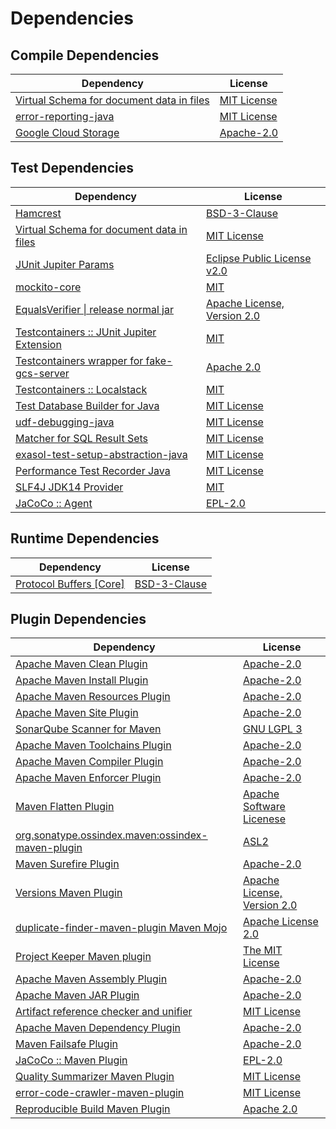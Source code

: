 <!-- @formatter:off -->
# Dependencies

## Compile Dependencies

| Dependency                                     | License          |
| ---------------------------------------------- | ---------------- |
| [Virtual Schema for document data in files][0] | [MIT License][1] |
| [error-reporting-java][2]                      | [MIT License][3] |
| [Google Cloud Storage][4]                      | [Apache-2.0][5]  |

## Test Dependencies

| Dependency                                       | License                          |
| ------------------------------------------------ | -------------------------------- |
| [Hamcrest][6]                                    | [BSD-3-Clause][7]                |
| [Virtual Schema for document data in files][0]   | [MIT License][1]                 |
| [JUnit Jupiter Params][8]                        | [Eclipse Public License v2.0][9] |
| [mockito-core][10]                               | [MIT][11]                        |
| [EqualsVerifier \| release normal jar][12]       | [Apache License, Version 2.0][5] |
| [Testcontainers :: JUnit Jupiter Extension][13]  | [MIT][14]                        |
| [Testcontainers wrapper for fake-gcs-server][15] | [Apache 2.0][16]                 |
| [Testcontainers :: Localstack][13]               | [MIT][14]                        |
| [Test Database Builder for Java][17]             | [MIT License][18]                |
| [udf-debugging-java][19]                         | [MIT License][20]                |
| [Matcher for SQL Result Sets][21]                | [MIT License][22]                |
| [exasol-test-setup-abstraction-java][23]         | [MIT License][24]                |
| [Performance Test Recorder Java][25]             | [MIT License][26]                |
| [SLF4J JDK14 Provider][27]                       | [MIT][28]                        |
| [JaCoCo :: Agent][29]                            | [EPL-2.0][30]                    |

## Runtime Dependencies

| Dependency                    | License            |
| ----------------------------- | ------------------ |
| [Protocol Buffers [Core]][31] | [BSD-3-Clause][32] |

## Plugin Dependencies

| Dependency                                              | License                          |
| ------------------------------------------------------- | -------------------------------- |
| [Apache Maven Clean Plugin][33]                         | [Apache-2.0][5]                  |
| [Apache Maven Install Plugin][34]                       | [Apache-2.0][5]                  |
| [Apache Maven Resources Plugin][35]                     | [Apache-2.0][5]                  |
| [Apache Maven Site Plugin][36]                          | [Apache-2.0][5]                  |
| [SonarQube Scanner for Maven][37]                       | [GNU LGPL 3][38]                 |
| [Apache Maven Toolchains Plugin][39]                    | [Apache-2.0][5]                  |
| [Apache Maven Compiler Plugin][40]                      | [Apache-2.0][5]                  |
| [Apache Maven Enforcer Plugin][41]                      | [Apache-2.0][5]                  |
| [Maven Flatten Plugin][42]                              | [Apache Software Licenese][5]    |
| [org.sonatype.ossindex.maven:ossindex-maven-plugin][43] | [ASL2][44]                       |
| [Maven Surefire Plugin][45]                             | [Apache-2.0][5]                  |
| [Versions Maven Plugin][46]                             | [Apache License, Version 2.0][5] |
| [duplicate-finder-maven-plugin Maven Mojo][47]          | [Apache License 2.0][48]         |
| [Project Keeper Maven plugin][49]                       | [The MIT License][50]            |
| [Apache Maven Assembly Plugin][51]                      | [Apache-2.0][5]                  |
| [Apache Maven JAR Plugin][52]                           | [Apache-2.0][5]                  |
| [Artifact reference checker and unifier][53]            | [MIT License][54]                |
| [Apache Maven Dependency Plugin][55]                    | [Apache-2.0][5]                  |
| [Maven Failsafe Plugin][56]                             | [Apache-2.0][5]                  |
| [JaCoCo :: Maven Plugin][57]                            | [EPL-2.0][30]                    |
| [Quality Summarizer Maven Plugin][58]                   | [MIT License][59]                |
| [error-code-crawler-maven-plugin][60]                   | [MIT License][61]                |
| [Reproducible Build Maven Plugin][62]                   | [Apache 2.0][44]                 |

[0]: https://github.com/exasol/virtual-schema-common-document-files/
[1]: https://github.com/exasol/virtual-schema-common-document-files/blob/main/LICENSE
[2]: https://github.com/exasol/error-reporting-java/
[3]: https://github.com/exasol/error-reporting-java/blob/main/LICENSE
[4]: https://github.com/googleapis/java-storage
[5]: https://www.apache.org/licenses/LICENSE-2.0.txt
[6]: http://hamcrest.org/JavaHamcrest/
[7]: https://raw.githubusercontent.com/hamcrest/JavaHamcrest/master/LICENSE
[8]: https://junit.org/junit5/
[9]: https://www.eclipse.org/legal/epl-v20.html
[10]: https://github.com/mockito/mockito
[11]: https://opensource.org/licenses/MIT
[12]: https://www.jqno.nl/equalsverifier
[13]: https://java.testcontainers.org
[14]: http://opensource.org/licenses/MIT
[15]: https://github.com/Aiven-Open/testcontainers-fake-gcs-server
[16]: http://www.apache.org/licenses/LICENSE-2.0
[17]: https://github.com/exasol/test-db-builder-java/
[18]: https://github.com/exasol/test-db-builder-java/blob/main/LICENSE
[19]: https://github.com/exasol/udf-debugging-java/
[20]: https://github.com/exasol/udf-debugging-java/blob/main/LICENSE
[21]: https://github.com/exasol/hamcrest-resultset-matcher/
[22]: https://github.com/exasol/hamcrest-resultset-matcher/blob/main/LICENSE
[23]: https://github.com/exasol/exasol-test-setup-abstraction-java/
[24]: https://github.com/exasol/exasol-test-setup-abstraction-java/blob/main/LICENSE
[25]: https://github.com/exasol/performance-test-recorder-java/
[26]: https://github.com/exasol/performance-test-recorder-java/blob/main/LICENSE
[27]: http://www.slf4j.org
[28]: https://opensource.org/license/mit
[29]: https://www.eclemma.org/jacoco/index.html
[30]: https://www.eclipse.org/legal/epl-2.0/
[31]: https://developers.google.com/protocol-buffers/protobuf-java/
[32]: https://opensource.org/licenses/BSD-3-Clause
[33]: https://maven.apache.org/plugins/maven-clean-plugin/
[34]: https://maven.apache.org/plugins/maven-install-plugin/
[35]: https://maven.apache.org/plugins/maven-resources-plugin/
[36]: https://maven.apache.org/plugins/maven-site-plugin/
[37]: http://docs.sonarqube.org/display/PLUG/Plugin+Library/sonar-maven-plugin
[38]: http://www.gnu.org/licenses/lgpl.txt
[39]: https://maven.apache.org/plugins/maven-toolchains-plugin/
[40]: https://maven.apache.org/plugins/maven-compiler-plugin/
[41]: https://maven.apache.org/enforcer/maven-enforcer-plugin/
[42]: https://www.mojohaus.org/flatten-maven-plugin/
[43]: https://sonatype.github.io/ossindex-maven/maven-plugin/
[44]: http://www.apache.org/licenses/LICENSE-2.0.txt
[45]: https://maven.apache.org/surefire/maven-surefire-plugin/
[46]: https://www.mojohaus.org/versions/versions-maven-plugin/
[47]: https://basepom.github.io/duplicate-finder-maven-plugin
[48]: http://www.apache.org/licenses/LICENSE-2.0.html
[49]: https://github.com/exasol/project-keeper/
[50]: https://github.com/exasol/project-keeper/blob/main/LICENSE
[51]: https://maven.apache.org/plugins/maven-assembly-plugin/
[52]: https://maven.apache.org/plugins/maven-jar-plugin/
[53]: https://github.com/exasol/artifact-reference-checker-maven-plugin/
[54]: https://github.com/exasol/artifact-reference-checker-maven-plugin/blob/main/LICENSE
[55]: https://maven.apache.org/plugins/maven-dependency-plugin/
[56]: https://maven.apache.org/surefire/maven-failsafe-plugin/
[57]: https://www.jacoco.org/jacoco/trunk/doc/maven.html
[58]: https://github.com/exasol/quality-summarizer-maven-plugin/
[59]: https://github.com/exasol/quality-summarizer-maven-plugin/blob/main/LICENSE
[60]: https://github.com/exasol/error-code-crawler-maven-plugin/
[61]: https://github.com/exasol/error-code-crawler-maven-plugin/blob/main/LICENSE
[62]: http://zlika.github.io/reproducible-build-maven-plugin
